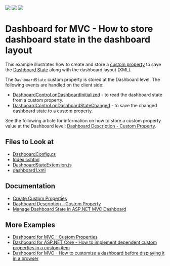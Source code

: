 <!-- default badges list -->
![](https://img.shields.io/endpoint?url=https://codecentral.devexpress.com/api/v1/VersionRange/399434660/21.1.5%2B)
[![](https://img.shields.io/badge/Open_in_DevExpress_Support_Center-FF7200?style=flat-square&logo=DevExpress&logoColor=white)](https://supportcenter.devexpress.com/ticket/details/T1024041)
[![](https://img.shields.io/badge/📖_How_to_use_DevExpress_Examples-e9f6fc?style=flat-square)](https://docs.devexpress.com/GeneralInformation/403183)
<!-- default badges end -->
# Dashboard for MVC - How to store dashboard state in the dashboard layout

This example illustrates how to create and store a [custom property](https://docs.devexpress.com/Dashboard/401702/web-dashboard/ui-elements-and-customization/create-custom-properties) to save the [Dashboard State](https://docs.devexpress.com/Dashboard/119765/web-dashboard/aspnet-mvc-dashboard-extension/manage-dashboard-state) along with the dashboard layout (XML).

The `DashboardState` custom property is stored at the Dashboard level. The following events are handled on the client side:

* [DashboardControl.onDashboardInitialized](https://docs.devexpress.com/Dashboard/js-DevExpress.Dashboard.DashboardControlOptions#js_devexpress_dashboard_dashboardcontroloptions_ondashboardinitialized) - to read the dashboard state from a custom property.
* [DashboardControl.onDashboardStateChanged](https://docs.devexpress.com/Dashboard/js-DevExpress.Dashboard.DashboardControlOptions#js_devexpress_dashboard_dashboardcontroloptions_ondashboardstatechanged) - to save the changed dashboard state to a custom property.

See the following article for information on how to store a custom property value at the Dashboard level: [Dashboard Description - Custom Property](https://docs.devexpress.com/Dashboard/401710/web-dashboard/ui-elements-and-customization/create-custom-properties/dashboard-description-custom-property).

<!-- default file list -->
## Files to Look at

* [DashboardConfig.cs](./CS/App_Start/DashboardConfig.cs)
* [Index.cshtml](./CS/Views/Home/Index.cshtml)
* [DashboardStateExtension.js](./CS/Scripts/DashboardStateExtension.js)
* [dashboard1.xml](./CS/App_Data/Dashboards/dashboard1.xml)

<!-- default file list end -->


## Documentation

- [Create Custom Properties](https://docs.devexpress.com/Dashboard/401702/web-dashboard/ui-elements-and-customization/create-custom-properties)
- [Dashboard Description - Custom Property](https://docs.devexpress.com/Dashboard/401710/web-dashboard/ui-elements-and-customization/create-custom-properties/dashboard-description-custom-property)
- [Manage Dashboard State in ASP.NET MVC Dashboard](https://docs.devexpress.com/Dashboard/119765/web-dashboard/aspnet-mvc-dashboard-extension/manage-dashboard-state)

## More Examples

- [Dashboard for MVC - Custom Properties](https://github.com/DevExpress-Examples/asp-net-mvc-dashboard-custom-properties-sample)
- [Dashboard for ASP.NET Core - How to implement dependent custom properties in a custom item](https://github.com/DevExpress-Examples/CustomItemDependentProperties)
- [Dashboard for MVC - How to customize a dashboard before displaying it in a browser](https://github.com/DevExpress-Examples/how-to-customize-a-dashboard-before-displaying-it-in-a-browser-t596822)

